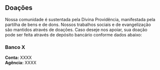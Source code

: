 ## Doações

Nossa comunidade é sustentada pela Divina Providência, manifestada pela partilha de bens e de dons. Nossos trabalhos sociais e de evangelização são mantidos através de doações. Caso deseje nos apoiar, sua doação pode ser feita através de depósito bancário conforme dados abaixo:

### Banco X
**Conta:** XXXX<br>
**Agência:** XXXX
